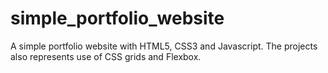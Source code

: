 # simple_portfolio_website
A simple portfolio website with HTML5, CSS3 and Javascript. The projects also represents use of CSS grids and Flexbox. 

